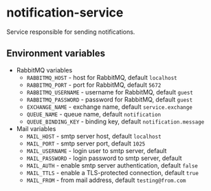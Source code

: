 # notification-service

Service responsible for sending notifications.

## Environment variables

* RabbitMQ variables
    * `RABBITMQ_HOST` - host for RabbitMQ, default `localhost`
    * `RABBITMQ_PORT` - port for RabbitMQ, default `5672`
    * `RABBITMQ_USERNAME` - username for RabbitMQ, default `guest`
    * `RABBITMQ_PASSWORD` - password for RabbitMQ, default `guest`
    * `EXCHANGE_NAME` - exchange name, default `service.exchange`
    * `QUEUE_NAME` - queue name, default `notification`
    * `QUEUE_BINDING_KEY` - binding key, default `notification.message`
* Mail variables
    * `MAIL_HOST` - smtp server host, default `localhost`
    * `MAIL_PORT` - smtp server port, default `1025`
    * `MAIL_USERNAME` - login user to smtp server, default ` `
    * `MAIL_PASSWORD` - login password to smtp server, default ` `
    * `MAIL_AUTH` - enable smtp server authentication, default `false`
    * `MAIL_TTLS` - enable a TLS-protected connection, default `true`
    * `MAIL_FROM` - from mail address, default `testing@from.com`